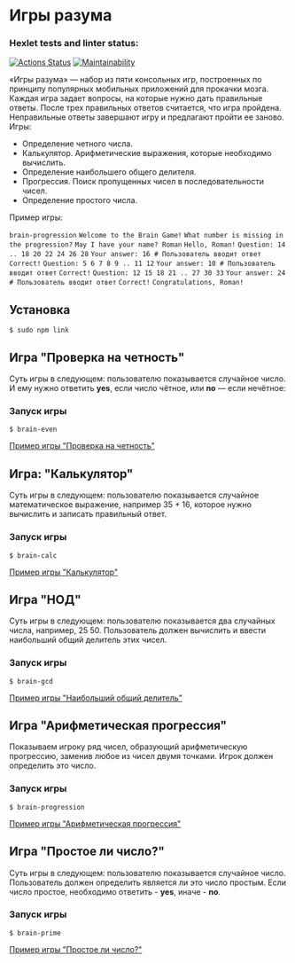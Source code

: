 # Игры разума

### Hexlet tests and linter status:
[![Actions Status](https://github.com/Serrgen24/frontend-project-44/actions/workflows/hexlet-check.yml/badge.svg)](https://github.com/Serrgen24/frontend-project-44/actions)
[![Maintainability](https://api.codeclimate.com/v1/badges/40c48d3197ca557d93e9/maintainability)](https://codeclimate.com/github/Serrgen24/frontend-project-44/maintainability)

«Игры разума» — набор из пяти консольных игр, построенных по принципу популярных мобильных приложений для прокачки мозга. Каждая игра задает вопросы, на которые нужно дать правильные ответы. После трех правильных ответов считается, что игра пройдена. Неправильные ответы завершают игру и предлагают пройти ее заново. Игры:

- Определение четного числа.
- Калькулятор. Арифметические выражения, которые необходимо вычислить.
- Определение наибольшего общего делителя.
- Прогрессия. Поиск пропущенных чисел в последовательности чисел.
- Определение простого числа.

Пример игры:

  `brain-progression`
  `Welcome to the Brain Game!`
  `What number is missing in the progression?`
  `May I have your name? Roman`
  `Hello, Roman!`
  `Question: 14 .. 18 20 22 24 26 28`
  `Your answer: 16 # Пользователь вводит ответ`
  `Correct!`
  `Question: 5 6 7 8 9 .. 11 12`
  `Your answer: 10 # Пользователь вводит ответ`
  `Correct!`
  `Question: 12 15 18 21 .. 27 30 33`
  `Your answer: 24 # Пользователь вводит ответ`
  `Correct!`
  `Congratulations, Roman!`

## Установка

`$ sudo npm link`

## Игра "Проверка на четность" 

  Суть игры в следующем: пользователю показывается случайное число. И ему нужно ответить **yes**, если число чётное, или **no** — если нечётное:

  ### Запуск игры

  `$ brain-even`

  [Пример игры "Проверка на четность"](https://asciinema.org/a/678254)

## Игра: "Калькулятор"

  Суть игры в следующем: пользователю показывается случайное математическое выражение, например 35 + 16, которое нужно вычислить и записать правильный ответ.

  ### Запуск игры

  `$ brain-calc`

  [Пример игры "Калькулятор"](https://asciinema.org/a/678788)

## Игра "НОД"

  Суть игры в следующем: пользователю показывается два случайных числа, например, 25 50. Пользователь должен вычислить и ввести наибольший общий делитель этих чисел.

  ### Запуск игры

  `$ brain-gcd`

  [Пример игры "Наибольший общий делитель"](https://asciinema.org/a/678791)

## Игра "Арифметическая прогрессия"

  Показываем игроку ряд чисел, образующий арифметическую прогрессию, заменив любое из чисел двумя точками. Игрок должен определить это число.

  ### Запуск игры

  `$ brain-progression`

  [Пример игры "Арифметическая прогрессия"](https://asciinema.org/a/678781)

## Игра "Простое ли число?"

  Суть игры в следующем: пользователю показывается случайное число. Пользователь должен определить является ли это число простым. Если число простое, необходимо ответить - **yes**, иначе - **no**.

  ### Запуск игры

  `$ brain-prime`

  [Пример игры "Простое ли число?"](https://asciinema.org/a/679099)
